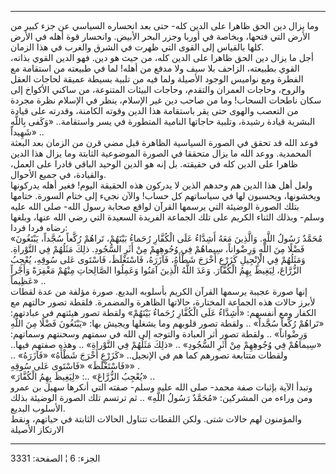 ------------------------------------------------------------------------

وما يزال دين الحق ظاهرا على الدين كله- حتى بعد انحساره السياسي عن جزء
كبير من الأرض التي فتحها، وبخاصة في أوربا وجزر البحر الأبيض. وانحسار قوة
أهله في الأرض كلها بالقياس إلى القوى التي ظهرت في الشرق والغرب في هذا
الزمان.  
أجل ما يزال دين الحق ظاهرا على الدين كله، من حيث هو دين. فهو الدين القوي
بذاته، القوي بطبيعته، الزاحف بلا سيف ولا مدفع من أهله! لما في طبيعته من
استقامة مع الفطرة ومع نواميس الوجود الأصيلة ولما فيه من تلبية بسيطة
عميقة لحاجات العقل والروح، وحاجات العمران والتقدم، وحاجات البيئات
المتنوعة، من ساكني الأكواخ إلى سكان ناطحات السحاب! وما من صاحب دين غير
الإسلام، ينظر في الإسلام نظرة مجردة من التعصب والهوى حتى يقر باستقامة
هذا الدين وقوته الكامنة، وقدرته على قيادة البشرية قيادة رشيدة، وتلبية
حاجاتها النامية المتطورة في يسر واستقامة.. «وَكَفى بِاللَّهِ شَهِيداً» ..  
فوعد الله قد تحقق في الصورة السياسية الظاهرة قبل مضي قرن من الزمان بعد
البعثة المحمدية. ووعد الله ما يزال متحققا في الصورة الموضوعية الثابتة
وما يزال هذا الدين ظاهرا على الدين كله في حقيقته. بل إنه هو الدين الوحيد
الباقي قادرا على العمل، والقيادة، في جميع الأحوال.  
ولعل أهل هذا الدين هم وحدهم الذين لا يدركون هذه الحقيقة اليوم! فغير أهله
يدركونها ويخشونها، ويحسبون لها في سياساتهم كل حساب! والآن نجيء إلى ختام
السورة. ختامها بتلك الصورة الوضيئة التي يرسمها القرآن لواقع صحابة رسول
الله- صلى الله عليه وسلم- وبذلك الثناء الكريم على تلك الجماعة الفريدة
السعيدة التي رضي الله عنها، وبلغها رضاه فردا فردا:  
«مُحَمَّدٌ رَسُولُ اللَّهِ. وَالَّذِينَ مَعَهُ أَشِدَّاءُ عَلَى الْكُفَّارِ رُحَماءُ بَيْنَهُمْ، تَراهُمْ رُكَّعاً
سُجَّداً، يَبْتَغُونَ فَضْلًا مِنَ اللَّهِ وَرِضْواناً، سِيماهُمْ فِي وُجُوهِهِمْ مِنْ أَثَرِ السُّجُودِ. ذلِكَ
مَثَلُهُمْ فِي التَّوْراةِ. وَمَثَلُهُمْ فِي الْإِنْجِيلِ كَزَرْعٍ أَخْرَجَ شَطْأَهُ، فَآزَرَهُ، فَاسْتَغْلَظَ،
فَاسْتَوى عَلى سُوقِهِ، يُعْجِبُ الزُّرَّاعَ، لِيَغِيظَ بِهِمُ الْكُفَّارَ. وَعَدَ اللَّهُ الَّذِينَ آمَنُوا
وَعَمِلُوا الصَّالِحاتِ مِنْهُمْ مَغْفِرَةً وَأَجْراً عَظِيماً» ..  
إنها صورة عجيبة يرسمها القرآن الكريم بأسلوبه البديع. صورة مؤلفة من عدة
لقطات لأبرز حالات هذه الجماعة المختارة، حالاتها الظاهرة والمضمرة. فلقطة
تصور حالتهم مع الكفار ومع أنفسهم: «أَشِدَّاءُ عَلَى الْكُفَّارِ رُحَماءُ بَيْنَهُمْ» ولقطة
تصور هيئتهم في عبادتهم: «تَراهُمْ رُكَّعاً سُجَّداً» .. ولقطة تصور قلوبهم وما
يشغلها ويجيش بها: «يَبْتَغُونَ فَضْلًا مِنَ اللَّهِ وَرِضْواناً» .. ولقطة تصور أثر
العبادة والتوجه إلى الله في سمتهم وسحنتهم وسماتهم: «سِيماهُمْ فِي وُجُوهِهِمْ مِنْ
أَثَرِ السُّجُودِ» .. «ذلِكَ مَثَلُهُمْ فِي التَّوْراةِ» .. وهذه صفتهم فيها.. ولقطات
متتابعة تصورهم كما هم في الإنجيل.. «كَزَرْعٍ أَخْرَجَ شَطْأَهُ» «فَآزَرَهُ» .. «فَاسْتَغْلَظَ»
«فَاسْتَوى عَلى سُوقِهِ» .  
«يُعْجِبُ الزُّرَّاعَ» ..: «لِيَغِيظَ بِهِمُ الْكُفَّارَ» ..  
وتبدأ الآية بإثبات صفة محمد- صلى الله عليه وسلم- صفته التي أنكرها سهيل
بن عمرو ومن وراءه من المشركين: «مُحَمَّدٌ رَسُولُ اللَّهِ» .. ثم ترتسم تلك الصورة
الوضيئة بذلك الأسلوب البديع.  
والمؤمنون لهم حالات شتى. ولكن اللقطات تتناول الحالات الثابتة في حياتهم،
ونقط الارتكاز الأصيلة

------------------------------------------------------------------------

الجزء: 6 ¦ الصفحة: 3331
